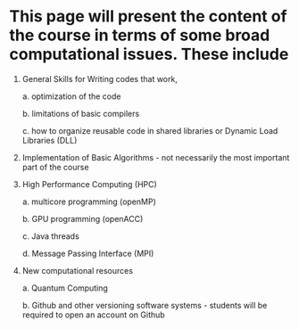 # This page will present the content of the course in terms of some broad computational issues. These include

1. General Skills for Writing codes that work,

   a. optimization of the code
   
   b. limitations of basic compilers
   
   c. how to organize reusable code in shared libraries or Dynamic Load Libraries (DLL)
   
2. Implementation of Basic Algorithms - not necessarily the most important part of the course

3. High Performance Computing (HPC)

   a. multicore programming (openMP)
   
   b. GPU programming (openACC)
   
   c. Java threads
   
   d. Message Passing Interface (MPI)
   
4. New computational resources

   a. Quantum Computing
   
   b. Github and other versioning software systems - students will be required to open an account on Github
